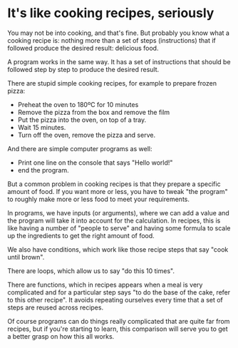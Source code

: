 # It's like cooking recipes, seriously

You may not be into cooking, and that's fine. But probably you know what a cooking recipe is: nothing more than a set of steps (instructions) that if followed produce the desired result: delicious food.

A program works in the same way. It has a set of instructions that should be followed step by step to produce the desired result. 

There are stupid simple cooking recipes, for example to prepare frozen pizza:
* Preheat the oven to 180ºC for 10 minutes
* Remove the pizza from the box and remove the film
* Put the pizza into the oven, on top of a tray.
* Wait 15 minutes.
* Turn off the oven, remove the pizza and serve.

And there are simple computer programs as well:
* Print one line on the console that says "Hello world!"
* end the program.

But a common problem in cooking recipes is that they prepare a specific amount of food. If you want more or less, you have to tweak "the program" to roughly make more or less food to meet your requirements.

In programs, we have inputs (or arguments), where we can add a value and the program will take it into account for the calculation. In recipes, this is like having a number of "people to serve" and having some formula to scale up the ingredients to get the right amount of food.

We also have conditions, which work like those recipe steps that say "cook until brown".

There are loops, which allow us to say "do this 10 times".

There are functions, which in recipes appears when a meal is very complicated and for a particular step says "to do the base of the cake, refer to this other recipe". It avoids repeating ourselves every time that a set of steps are reused across recipes.

Of course programs can do things really complicated that are quite far from recipes, but if you're starting to learn, this comparison will serve you to get a better grasp on how this all works.